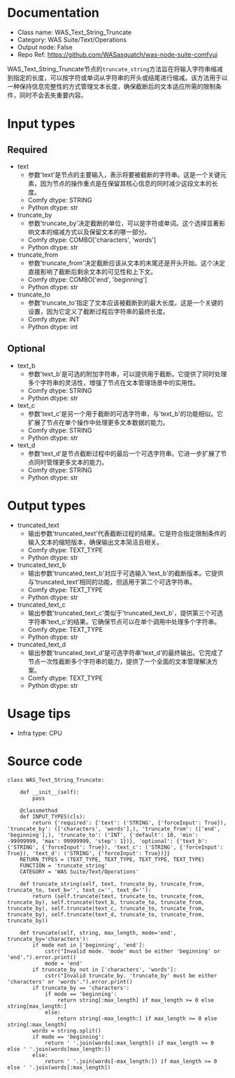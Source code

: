 # Documentation
- Class name: WAS_Text_String_Truncate
- Category: WAS Suite/Text/Operations
- Output node: False
- Repo Ref: https://github.com/WASasquatch/was-node-suite-comfyui

WAS_Text_String_Truncate节点的`truncate_string`方法旨在将输入字符串缩减到指定的长度，可以按字符或单词从字符串的开头或结尾进行缩减。该方法用于以一种保持信息完整性的方式管理文本长度，确保截断后的文本适应所需的限制条件，同时不会丢失重要内容。

# Input types
## Required
- text
    - 参数'text'是节点的主要输入，表示将要被截断的字符串。这是一个关键元素，因为节点的操作重点是在保留其核心信息的同时减少这段文本的长度。
    - Comfy dtype: STRING
    - Python dtype: str
- truncate_by
    - 参数'truncate_by'决定截断的单位，可以是字符或单词。这个选择显著影响文本的缩减方式以及保留文本的哪一部分。
    - Comfy dtype: COMBO['characters', 'words']
    - Python dtype: str
- truncate_from
    - 参数'truncate_from'决定截断应该从文本的末尾还是开头开始。这个决定直接影响了截断后剩余文本的可见性和上下文。
    - Comfy dtype: COMBO['end', 'beginning']
    - Python dtype: str
- truncate_to
    - 参数'truncate_to'指定了文本应该被截断到的最大长度。这是一个关键的设置，因为它定义了截断过程后字符串的最终长度。
    - Comfy dtype: INT
    - Python dtype: int
## Optional
- text_b
    - 参数'text_b'是可选的附加字符串，可以提供用于截断。它提供了同时处理多个字符串的灵活性，增强了节点在文本管理场景中的实用性。
    - Comfy dtype: STRING
    - Python dtype: str
- text_c
    - 参数'text_c'是另一个用于截断的可选字符串，与'text_b'的功能相似。它扩展了节点在单个操作中处理更多文本数据的能力。
    - Comfy dtype: STRING
    - Python dtype: str
- text_d
    - 参数'text_d'是节点截断过程中的最后一个可选字符串。它进一步扩展了节点同时管理更多文本的能力。
    - Comfy dtype: STRING
    - Python dtype: str

# Output types
- truncated_text
    - 输出参数'truncated_text'代表截断过程的结果。它是符合指定限制条件的输入文本的缩短版本，确保输出文本简洁且相关。
    - Comfy dtype: TEXT_TYPE
    - Python dtype: str
- truncated_text_b
    - 输出参数'truncated_text_b'对应于可选输入'text_b'的截断版本。它提供与'truncated_text'相同的功能，但适用于第二个可选字符串。
    - Comfy dtype: TEXT_TYPE
    - Python dtype: str
- truncated_text_c
    - 输出参数'truncated_text_c'类似于'truncated_text_b'，提供第三个可选字符串'text_c'的结果。它确保节点可以在单个调用中处理多个字符串。
    - Comfy dtype: TEXT_TYPE
    - Python dtype: str
- truncated_text_d
    - 输出参数'truncated_text_d'是可选字符串'text_d'的最终输出。它完成了节点一次性截断多个字符串的能力，提供了一个全面的文本管理解决方案。
    - Comfy dtype: TEXT_TYPE
    - Python dtype: str

# Usage tips
- Infra type: CPU

# Source code
```
class WAS_Text_String_Truncate:

    def __init__(self):
        pass

    @classmethod
    def INPUT_TYPES(cls):
        return {'required': {'text': ('STRING', {'forceInput': True}), 'truncate_by': (['characters', 'words'],), 'truncate_from': (['end', 'beginning'],), 'truncate_to': ('INT', {'default': 10, 'min': -99999999, 'max': 99999999, 'step': 1})}, 'optional': {'text_b': ('STRING', {'forceInput': True}), 'text_c': ('STRING', {'forceInput': True}), 'text_d': ('STRING', {'forceInput': True})}}
    RETURN_TYPES = (TEXT_TYPE, TEXT_TYPE, TEXT_TYPE, TEXT_TYPE)
    FUNCTION = 'truncate_string'
    CATEGORY = 'WAS Suite/Text/Operations'

    def truncate_string(self, text, truncate_by, truncate_from, truncate_to, text_b='', text_c='', text_d=''):
        return (self.truncate(text, truncate_to, truncate_from, truncate_by), self.truncate(text_b, truncate_to, truncate_from, truncate_by), self.truncate(text_c, truncate_to, truncate_from, truncate_by), self.truncate(text_d, truncate_to, truncate_from, truncate_by))

    def truncate(self, string, max_length, mode='end', truncate_by='characters'):
        if mode not in ['beginning', 'end']:
            cstr("Invalid mode. 'mode' must be either 'beginning' or 'end'.").error.print()
            mode = 'end'
        if truncate_by not in ['characters', 'words']:
            cstr("Invalid truncate_by. 'truncate_by' must be either 'characters' or 'words'.").error.print()
        if truncate_by == 'characters':
            if mode == 'beginning':
                return string[:max_length] if max_length >= 0 else string[max_length:]
            else:
                return string[-max_length:] if max_length >= 0 else string[:max_length]
        words = string.split()
        if mode == 'beginning':
            return ' '.join(words[:max_length]) if max_length >= 0 else ' '.join(words[max_length:])
        else:
            return ' '.join(words[-max_length:]) if max_length >= 0 else ' '.join(words[:max_length])
```